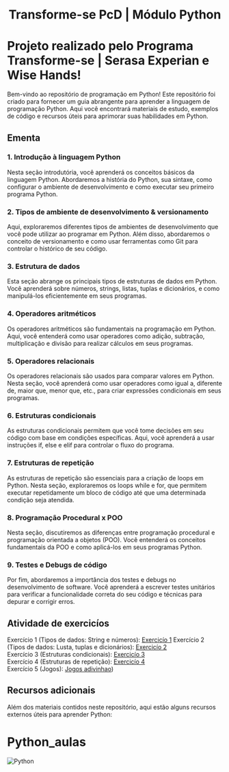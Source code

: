 <p>
<h1 align="center">Transforme-se PcD | Módulo Python</h1>
</p>

# Projeto realizado pelo Programa Transforme-se | Serasa Experian e Wise Hands!

Bem-vindo ao repositório de programação em Python! Este repositório foi criado para fornecer um guia abrangente para aprender a linguagem de programação Python. Aqui você encontrará materiais de estudo, exemplos de código e recursos úteis para aprimorar suas habilidades em Python.

## Ementa

### 1. Introdução à linguagem Python
Nesta seção introdutória, você aprenderá os conceitos básicos da linguagem Python. Abordaremos a história do Python, sua sintaxe, como configurar o ambiente de desenvolvimento e como executar seu primeiro programa Python.

### 2. Tipos de ambiente de desenvolvimento & versionamento
Aqui, exploraremos diferentes tipos de ambientes de desenvolvimento que você pode utilizar ao programar em Python. Além disso, abordaremos o conceito de versionamento e como usar ferramentas como Git para controlar o histórico de seu código.

### 3. Estrutura de dados
Esta seção abrange os principais tipos de estruturas de dados em Python. Você aprenderá sobre números, strings, listas, tuplas e dicionários, e como manipulá-los eficientemente em seus programas.

### 4. Operadores aritméticos
Os operadores aritméticos são fundamentais na programação em Python. Aqui, você entenderá como usar operadores como adição, subtração, multiplicação e divisão para realizar cálculos em seus programas.

### 5. Operadores relacionais
Os operadores relacionais são usados para comparar valores em Python. Nesta seção, você aprenderá como usar operadores como igual a, diferente de, maior que, menor que, etc., para criar expressões condicionais em seus programas.

### 6. Estruturas condicionais
As estruturas condicionais permitem que você tome decisões em seu código com base em condições específicas. Aqui, você aprenderá a usar instruções if, else e elif para controlar o fluxo do programa.

### 7. Estruturas de repetição
As estruturas de repetição são essenciais para a criação de loops em Python. Nesta seção, exploraremos os loops while e for, que permitem executar repetidamente um bloco de código até que uma determinada condição seja atendida.

### 8. Programação Procedural x POO
Nesta seção, discutiremos as diferenças entre programação procedural e programação orientada a objetos (POO). Você entenderá os conceitos fundamentais da POO e como aplicá-los em seus programas Python.

### 9. Testes e Debugs de código
Por fim, abordaremos a importância dos testes e debugs no desenvolvimento de software. Você aprenderá a escrever testes unitários para verificar a funcionalidade correta do seu código e técnicas para depurar e corrigir erros.

## Atividade de exercicíos
Exercício 1 (Tipos de dados: String e números): [Exercicío 1](https://github.com/FlavianeDiegoli/Python_aulas/blob/main/Python-aulas/Atividades/Excericio1.py)
Exercício 2 (Tipos de dados: Lusta, tuplas e dicionários): [Exercicío 2](https://github.com/FlavianeDiegoli/Python_aulas/blob/main/Python-aulas/Atividades/Excericio%202.py)  
Exercício 3 (Estruturas condicionais): [Exercicío 3](https://github.com/FlavianeDiegoli/Python_aulas/blob/main/Python-aulas/Atividades/Excericio%203.py)  
Exercício 4 (Estruturas de repetição): [Exercicío 4](https://github.com/FlavianeDiegoli/Python_aulas/blob/main/Python-aulas/Atividades/Excericio4.py)  
Exercício 5 (Jogos): [Jogos adivinhao](https://github.com/FlavianeDiegoli/Python_aulas/blob/main/Python-aulas/Jogos%20de%20Adivinha%C3%A7%C3%A3o/Jogo.py))  

## Recursos adicionais
Além dos materiais contidos neste repositório, aqui estão alguns recursos externos úteis para aprender Python:

 
 
 
 # Python_aulas
![Python](https://img.shields.io/badge/python-3670A0?style=for-the-badge&logo=python&logoColor=ffdd54)

